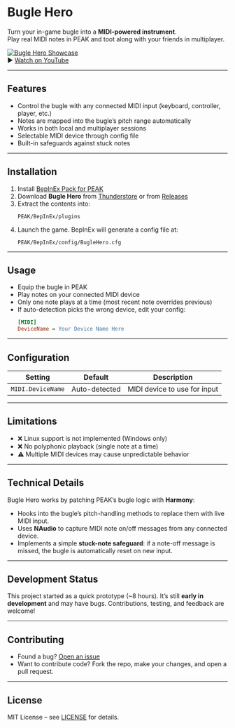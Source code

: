 # Bugle Hero

Turn your in-game bugle into a **MIDI-powered instrument**.  
Play real MIDI notes in PEAK and toot along with your friends in multiplayer.

[![Bugle Hero Showcase](https://img.youtube.com/vi/8ZpSbefGZDA/0.jpg)](https://youtu.be/8ZpSbefGZDA)  
▶️ [Watch on YouTube](https://youtu.be/8ZpSbefGZDA)

---

## Features
- Control the bugle with any connected MIDI input (keyboard, controller, player, etc.)
- Notes are mapped into the bugle’s pitch range automatically
- Works in both local and multiplayer sessions
- Selectable MIDI device through config file
- Built-in safeguards against stuck notes

---

## Installation
1. Install [BepInEx Pack for PEAK](https://thunderstore.io/c/peak/p/BepInEx/BepInExPack_PEAK/)  
2. Download **Bugle Hero** from [Thunderstore](https://thunderstore.io/c/peak/) or from [Releases](https://github.com/Grinjr/BugleHero/releases)  
3. Extract the contents into:
   ```
   PEAK/BepInEx/plugins
   ```
4. Launch the game. BepInEx will generate a config file at:
   ```
   PEAK/BepInEx/config/BugleHero.cfg
   ```

---

## Usage
- Equip the bugle in PEAK
- Play notes on your connected MIDI device  
- Only one note plays at a time (most recent note overrides previous)  
- If auto-detection picks the wrong device, edit your config:
  ```ini
  [MIDI]
  DeviceName = Your Device Name Here
  ```

---

## Configuration
| Setting                        | Default      | Description |
|--------------------------------|--------------|-------------|
| `MIDI.DeviceName`              | Auto-detected | MIDI device to use for input |

---

## Limitations
- ❌ Linux support is not implemented (Windows only)  
- ❌ No polyphonic playback (single note at a time)  
- ⚠️ Multiple MIDI devices may cause unpredictable behavior  

---

## Technical Details
Bugle Hero works by patching PEAK’s bugle logic with **Harmony**:
- Hooks into the bugle’s pitch-handling methods to replace them with live MIDI input.  
- Uses **NAudio** to capture MIDI note on/off messages from any connected device.  
- Implements a simple **stuck-note safeguard**: if a note-off message is missed, the bugle is automatically reset on new input.  

---

## Development Status
This project started as a quick prototype (~8 hours). It’s still **early in development** and may have bugs. Contributions, testing, and feedback are welcome!

---

## Contributing
- Found a bug? [Open an issue](https://github.com/Grinjr/BugleHero/issues)  
- Want to contribute code? Fork the repo, make your changes, and open a pull request.  

---

## License
MIT License – see [LICENSE](LICENSE) for details.  
